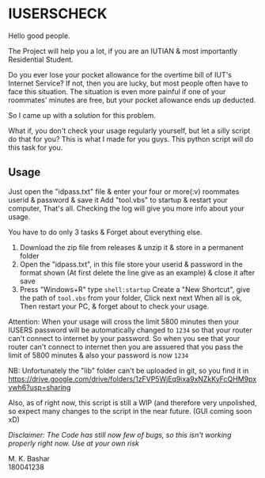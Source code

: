 # IUSERSCHECK

Hello good people.

The Project will help you a lot, if you are an IUTIAN & most importantly Residential Student.

Do you ever lose your pocket allowance for the overtime bill of IUT's Internet Service?
If not, then you are lucky, but most people often have to face this situation.
The situation is even more painful if one of your roommates' minutes are free, but your
pocket allowance ends up deducted.

So I came up with a solution for this problem.

What if, you don't check your usage regularly yourself, but let a silly script do that for you?
This is what I made for you guys. This python script will do this task for you.

## Usage

Just open the "idpass.txt" file & enter your four or more(:v) roommates userid & password & save it
Add "tool.vbs" to startup & restart your computer, That's all. Checking the log will give you more info
about your usage.

You have to do only 3 tasks & Forget about everything else.

1. Download the zip file from releases & unzip it & store in a permanent folder
2. Open the "idpass.txt", in this file store your userid & password in the format shown 
(At first delete the line give as an example) & close it after save
3. Press "Windows+R" type `shell:startup` Create a "New Shortcut", give the path of `tool.vbs` from your folder, 
Click next next When all is ok, Then restart your PC, & forget about to check your usage.

Attention: When your usage will cross the limit 5800 minutes then your IUSERS password will be automatically changed to `1234` so that your router can't connect to internet
by your password. So when you see that your router can't connect to internet then you are assuered that you pass the limit of 5800 minutes & also your
password is now `1234`

NB: Unfortunately the "lib" folder can't be uploaded in git, so you find it in https://drive.google.com/drive/folders/1zFVP5WjEq9ixa9xNZkKyFcQHM9pxywh6?usp=sharing

Also, as of right now, this script is still a WIP (and therefore very unpolished, so expect many changes to the script in the near future. (GUI coming soon xD)

*Disclaimer: The Code has still now few of bugs, so this isn't working properly right now. Use at your own risk*

M. K. Bashar  
180041238  
